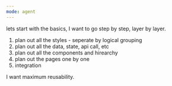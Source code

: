 ```yaml
---
mode: agent
---
```


lets start with the basics, I want to go step by step, layer by layer.

1. plan out all the styles - seperate by logical grouping
2. plan out all the data, state, api call, etc
3. plan out all the components and hirearchy
4. plan out the pages one by one
5. integration

I want maximum reusability.